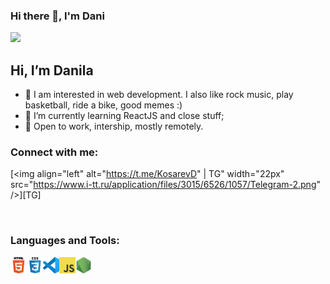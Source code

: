 ### Hi there 👋, I'm Dani

![](https://komarev.com/ghpvc/?username=OchenSeriozni)

## Hi, I’m Danila 
- 👀 I am interested in web development. I also like rock music, play basketball, ride a bike, good memes :)
- 🌱 I’m currently learning ReactJS and close stuff;
- 🔭 Open to work, intership, mostly remotely.

### Connect with me:

[<img align="left" alt="https://t.me/KosarevD" | TG" width="22px" src="https://www.i-tt.ru/application/files/3015/6526/1057/Telegram-2.png" />][TG]

<br />

### Languages and Tools:

<img align="left" alt="HTML5" width="26px" src="https://raw.githubusercontent.com/github/explore/80688e429a7d4ef2fca1e82350fe8e3517d3494d/topics/html/html.png" />
<img align="left" alt="CSS3" width="26px" src="https://raw.githubusercontent.com/github/explore/80688e429a7d4ef2fca1e82350fe8e3517d3494d/topics/css/css.png" />
<img align="left" alt="Visual Studio Code" width="26px" src="https://raw.githubusercontent.com/github/explore/80688e429a7d4ef2fca1e82350fe8e3517d3494d/topics/visual-studio-code/visual-studio-code.png" />
<img align="left" alt="JavaScript" width="26px" src="https://raw.githubusercontent.com/github/explore/80688e429a7d4ef2fca1e82350fe8e3517d3494d/topics/javascript/javascript.png" />
<img align="left" alt="Node.js" width="26px" src="https://raw.githubusercontent.com/github/explore/80688e429a7d4ef2fca1e82350fe8e3517d3494d/topics/nodejs/nodejs.png" />


<br />
<br />

